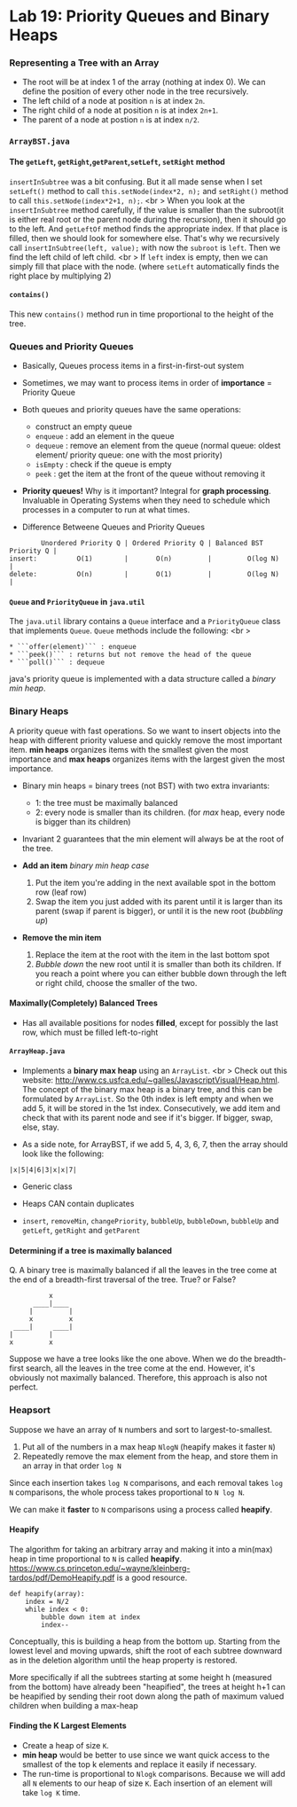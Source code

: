 Lab 19: Priority Queues and Binary Heaps
===

### Representing a Tree with an Array

* The root will be at index 1 of the array (nothing at index 0). We can define the position of every other node in the tree recursively.
* The left child of a node at position ```n``` is at index ```2n```.
* The right child of a node at position ```n``` is at index ```2n+1```.
* The parent of a node at postion ```n``` is at index ```n/2```.

### ```ArrayBST.java```

#### The ```getLeft```, ```getRight```,```getParent```,```setLeft```, ```setRight``` method
```insertInSubtree``` was a bit confusing. But it all made sense when I set ```setLeft()``` method to call ```this.setNode(index*2, n);``` and ```setRight()``` method to call ```this.setNode(index*2+1, n);```. <br \>
When you look at the ```insertInSubtree``` method carefully, if the value is smaller than the subroot(it is either real root or the parent node during the recursion), then it should go to the left. And ```getLeftOf``` method finds the appropriate index. If that place is filled, then we should look for somewhere else. That's why we recursively call ```insertInSubtree(left, value);``` with now the ```subroot``` is ```left```.  Then we find the left child of left child. <br \>
If ```left``` index is empty, then we can simply fill that place with the node. (where ```setLeft``` automatically finds the right place by multiplying 2)

#### ```contains()``` 
This new ```contains()``` method run in time proportional to the height of the tree. 

### Queues and Priority Queues
* Basically, Queues process items in a first-in-first-out system
* Sometimes, we may want to process items in order of **importance** = Priority Queue
* Both queues and priority queues have the same operations:
    * construct an empty queue
    * ```enqueue``` : add an element in the queue
    * ```dequeue``` : remove an element from the queue (normal queue: oldest element/ priority queue: one with the most priority)
    * ```isEmpty``` : check if the queue is empty
    * ```peek``` : get the item at the front of the queue without removing it

* **Priority queues!** Why is it important? Integral for **graph processing**. Invaluable in Operating Systems when they need to schedule which processes in a computer to run at what times.

* Difference Betweene Queues and Priority Queues

```
        Unordered Priority Q | Ordered Priority Q | Balanced BST Priority Q |
insert:          O(1)        |       O(n)         |         O(log N)        |
delete:          O(n)        |       O(1)         |         O(log N)        |
```

#### ```Queue``` and ```PriorityQueue``` in ```java.util```
The ```java.util``` library contains a ```Queue``` interface and a ```PriorityQueue``` class that implements ```Queue```. ```Queue``` methods include the following: <br \>

    * ```offer(element)``` : enqueue
    * ```peek()``` : returns but not remove the head of the queue
    * ```poll()``` : dequeue

java's priority queue is implemented with a data structure called a *binary min heap*.

### Binary Heaps
A priority queue with fast operations. So we want to insert objects into the heap with different priority valuese and quickly remove the most important item. **min heaps** organizes items with the smallest given the most importance and **max heaps** organizes items with the largest given the most importance.

* Binary min heaps = binary trees (not BST) with two extra invariants:
    * 1: the tree must be maximally balanced
    * 2: every node is smaller than its children. (for *max* heap, every node is bigger than its children)

* Invariant 2 guarantees that the min element will always be at the root of the tree.

* **Add an item** *binary min heap case*
    1. Put the item you're adding in the next available spot in the bottom row (leaf row)
    2. Swap the item you just added with its parent until it is larger than its parent (swap if parent is bigger), or until it is the new root (*bubbling up*)

* **Remove the min item** 
    1. Replace the item at the root with the item in the last bottom spot
    2. *Bubble down* the new root until it is smaller than both its children. If you reach a point where you can either bubble down through the left or right child, choose the smaller of the two.

#### Maximally(Completely) Balanced Trees
* Has all available positions for nodes **filled**, except for possibly the last row, which must be filled left-to-right

#### ```ArrayHeap.java```

* Implements a **binary max heap** using an ```ArrayList```. <br \> 
Check out this website: http://www.cs.usfca.edu/~galles/JavascriptVisual/Heap.html. The concept of the binary max heap is a binary tree, and this can be formulated by ```ArrayList```. So the 0th index is left empty and when we add 5, it will be stored in the 1st index. Consecutively, we add item and check that with its parent node and see if it's bigger. If bigger, swap, else, stay. 

* As a side note, for ArrayBST, if we add 5, 4, 3, 6, 7, then the array should look like the following: 

```
|x|5|4|6|3|x|x|7|
```

* Generic class 
* Heaps CAN contain duplicates

* ```insert```, ```removeMin```, ```changePriority```, ```bubbleUp```, ```bubbleDown```, ```bubbleUp``` and ```getLeft```, ```getRight``` and ```getParent```

#### Determining if a tree is maximally balanced
Q. A binary tree is maximally balanced if all the leaves in the tree come at the end of a breadth-first traversal of the tree. True? or False? 
```
          x
      ____|____
     |         |
     x         x
 ____|     ____|
|         |
x         x
```

Suppose we have a tree looks like the one above. When we do the breadth-first search, all the leaves in the tree come at the end. However, it's obviously not maximally balanced. Therefore, this approach is also not perfect.

### Heapsort
Suppose we have an array of ```N``` numbers and sort to largest-to-smallest. 

1. Put all of the numbers in a max heap ```NlogN``` (heapify makes it faster ```N```)
2. Repeatedly remove the max element from the heap, and store them in an array in that order ```log N```

Since each insertion takes ```log N``` comparisons, and each removal takes ```log N``` comparisons, the whole process takes proportional to ```N log N```.

We can make it **faster** to ```N``` comparisons using a process called **heapify**.

#### Heapify
The algorithm for taking an arbitrary array and making it into a min(max) heap in time proportional to ```N``` is called **heapify**. https://www.cs.princeton.edu/~wayne/kleinberg-tardos/pdf/DemoHeapify.pdf is a good resource.

```
def heapify(array):
    index = N/2
    while index < 0:
        bubble down item at index
        index--
```

Conceptually, this is building a heap from the bottom up. Starting from the lowest level and moving upwards, shift the root of each subtree downward as in the deletion algorithm until the heap property is restored. 

More specifically if all the subtrees starting at some height h (measured from the bottom) have already been "heapified", the trees at height h+1 can be heapified by sending their root down along the path of maximum valued children when building a max-heap

#### Finding the K Largest Elements
* Create a heap of size ```K```. 
* **min heap** would be better to use since we want quick access to the smallest of the top k elements and replace it easily if necessary.
* The run-time is proportional to ```Nlogk``` comparisons. Because we will add all ```N``` elements to our heap of size ```K```. Each insertion of an element will take ```log K``` time.











